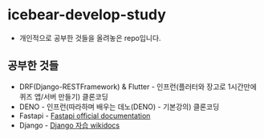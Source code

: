 # icebear-develop-study

- 개인적으로 공부한 것들을 올려놓은 repo입니다.

공부한 것들
-
- DRF(Django-RESTFramework) & Flutter - 인프런(플러터와 장고로 1시간만에 퀴즈 앱/서버 만들기) 클론코딩
- DENO - 인프런(따라하며 배우는 데노(DENO) - 기본강의) 클론코딩
- Fastapi - [Fastapi official documentation](https://fastapi.tiangolo.com/, "fastapi link")
- Django - [Django 자습 wikidocs](https://wikidocs.net/6606, "wikidocs link")
